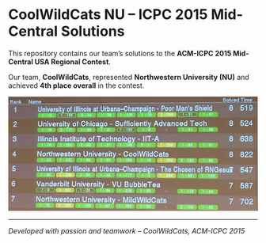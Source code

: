 # CoolWildCats NU – ICPC 2015 Mid-Central Solutions

This repository contains our team’s solutions to the **ACM-ICPC 2015 Mid-Central USA Regional Contest**.

Our team, **CoolWildCats**, represented **Northwestern University (NU)** and achieved **4th place overall** in the contest.

![Photo of the Standings](mcpc15_standings_realtime.jpg)

---
*Developed with passion and teamwork – CoolWildCats, ACM-ICPC 2015*
